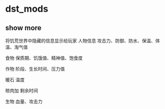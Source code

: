 # dst_mods

## show more
将饥荒世界中隐藏的信息显示给玩家
人物信息
攻击力、防御、防水、保温、体温、淘气值

食物
保质期、饥饿值、精神值、饱食度

作物
阶段、生长时间、压力值

暖石
温度

晾肉加
剩余时间

生物
血量、攻击力
